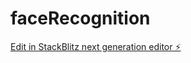 # faceRecognition

[Edit in StackBlitz next generation editor ⚡️](https://stackblitz.com/~/github.com/alvaromartinez986/faceRecognition)
